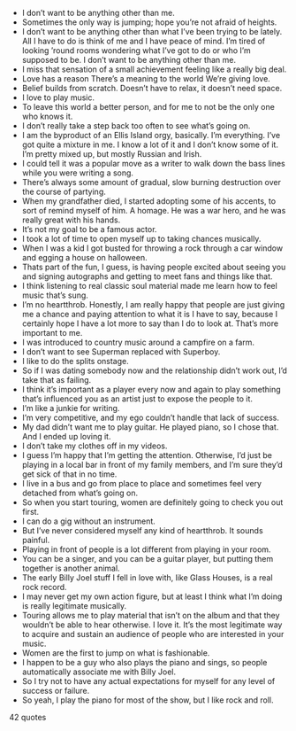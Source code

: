  - I don’t want to be anything other than me.
 - Sometimes the only way is jumping; hope you’re not afraid of heights.
 - I don’t want to be anything other than what I’ve been trying to be lately. All I have to do is think of me and I have peace of mind. I’m tired of looking ’round rooms wondering what I’ve got to do or who I’m supposed to be. I don’t want to be anything other than me.
 - I miss that sensation of a small achievement feeling like a really big deal.
 - Love has a reason There’s a meaning to the world We’re giving love.
 - Belief builds from scratch. Doesn’t have to relax, it doesn’t need space.
 - I love to play music.
 - To leave this world a better person, and for me to not be the only one who knows it.
 - I don’t really take a step back too often to see what’s going on.
 - I am the byproduct of an Ellis Island orgy, basically. I’m everything. I’ve got quite a mixture in me. I know a lot of it and I don’t know some of it. I’m pretty mixed up, but mostly Russian and Irish.
 - I could tell it was a popular move as a writer to walk down the bass lines while you were writing a song.
 - There’s always some amount of gradual, slow burning destruction over the course of partying.
 - When my grandfather died, I started adopting some of his accents, to sort of remind myself of him. A homage. He was a war hero, and he was really great with his hands.
 - It’s not my goal to be a famous actor.
 - I took a lot of time to open myself up to taking chances musically.
 - When I was a kid I got busted for throwing a rock through a car window and egging a house on halloween.
 - Thats part of the fun, I guess, is having people excited about seeing you and signing autographs and getting to meet fans and things like that.
 - I think listening to real classic soul material made me learn how to feel music that’s sung.
 - I’m no heartthrob. Honestly, I am really happy that people are just giving me a chance and paying attention to what it is I have to say, because I certainly hope I have a lot more to say than I do to look at. That’s more important to me.
 - I was introduced to country music around a campfire on a farm.
 - I don’t want to see Superman replaced with Superboy.
 - I like to do the splits onstage.
 - So if I was dating somebody now and the relationship didn’t work out, I’d take that as failing.
 - I think it’s important as a player every now and again to play something that’s influenced you as an artist just to expose the people to it.
 - I’m like a junkie for writing.
 - I’m very competitive, and my ego couldn’t handle that lack of success.
 - My dad didn’t want me to play guitar. He played piano, so I chose that. And I ended up loving it.
 - I don’t take my clothes off in my videos.
 - I guess I’m happy that I’m getting the attention. Otherwise, I’d just be playing in a local bar in front of my family members, and I’m sure they’d get sick of that in no time.
 - I live in a bus and go from place to place and sometimes feel very detached from what’s going on.
 - So when you start touring, women are definitely going to check you out first.
 - I can do a gig without an instrument.
 - But I’ve never considered myself any kind of heartthrob. It sounds painful.
 - Playing in front of people is a lot different from playing in your room.
 - You can be a singer, and you can be a guitar player, but putting them together is another animal.
 - The early Billy Joel stuff I fell in love with, like Glass Houses, is a real rock record.
 - I may never get my own action figure, but at least I think what I’m doing is really legitimate musically.
 - Touring allows me to play material that isn’t on the album and that they wouldn’t be able to hear otherwise. I love it. It’s the most legitimate way to acquire and sustain an audience of people who are interested in your music.
 - Women are the first to jump on what is fashionable.
 - I happen to be a guy who also plays the piano and sings, so people automatically associate me with Billy Joel.
 - So I try not to have any actual expectations for myself for any level of success or failure.
 - So yeah, I play the piano for most of the show, but I like rock and roll.

42 quotes